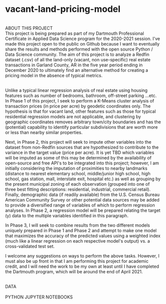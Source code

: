 # vacant-land-pricing-model
<BR>
ABOUT THIS PROJECT<BR>
This project is being prepared as part of my Dartmouth Professional Certificate in Applied Data Science program for the 2020-2021 session. I've made this project open to the public on Github because I want to eventually share the results and methods performed with the open source Python / Data Science community. The aim of this project is to analyze a Redfin dataset (.csv) of all the land-only (vacant, non use-specific) real estate transactions in Garland County, AR in the five year period ending in December 2020 to ultimately find an alternative method for creating a pricing model in the absence of typical metrics. 

<BR>Unlike a typical linear regression analysis of real estate using housing features such as number of bedrooms, bathroom, off-street parking ...etc. In Phase 1 of this project, I seek to perform a K-Means cluster analysis of transaction prices (in price per acre) by geodetic coordinates only. The hypothesis is that for vacant land, other features such as those for typical residential regression models are not applicable, and clustering by geographic coordinates removes arbitrary town/city boundaries and has the (potential) capability to identify particular subdivisions that are worth more or less than nearby similar properties. <BR>

Next, in Phase 2, this project will seek to impute other variables into the dataset from non-Redfin sources that are hypothesized to contribute to the variance in the target value (price per acre). It is yet TBD which variables will be imputed as some of this may be determined by the availability of open-source and free API's to be integrated into this project; however, I am initially considering the imputation of proximities to nearby landmarks (distance to nearest elementary school, middle/junior high school, high school, gas station, mall, interstate exit, hospital etc.) as well as grouping by the present municipal zoning of each observation (grouped into one of three best fitting descriptions: residential, industrial, commercial retail). Finally, demographic data (if readily available) from the U.S. Census Bureau American Community Survey or other potential data sources may be added to provide a diversified range of variables of which to perform regression analyses. In Phase 2, a regression model will be prepared relating the target (y) data to the multiple variables identified in this paragraph. <BR>

In Phase 3, I will seek to combine results from the two different models uniquely prepared in Phase 1 and Phase 2 and attempt to make one model that maximizes the accuracy of the predicted values using a weighted index (much like a linear regression on each respective model's output) vs. a cross-validated test set.

I welcome any suggestions on ways to perform the above tasks. However, I must also be up front in that I am performing this project for academic credit, and I will need the work to be my own at least until I have completed the Dartmouth program, which will be around the end of April 2021.

<BR>
DATA<BR>

<BR>
PYTHON JUPYTER NOTEBOOKS<BR>


<BR>
